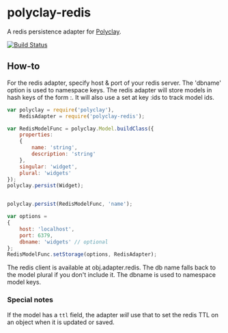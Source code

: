 polyclay-redis
==============

A redis persistence adapter for [Polyclay](https://github.com/ceejbot/polyclay).

[![Build Status](https://secure.travis-ci.org/ceejbot/polyclay-redis.png)](http://travis-ci.org/ceejbot/polyclay-redis)

## How-to

For the redis adapter, specify host & port of your redis server. The 'dbname' option is used to namespace keys. The redis adapter will store models in hash keys of the form <dbname>:<key>. It will also use a set at key <dbname>:ids to track model ids.

```javascript
var polyclay = require('polyclay'),
    RedisAdapter = require('polyclay-redis');

var RedisModelFunc = polyclay.Model.buildClass({
    properties:
    {
        name: 'string',
        description: 'string'
    },
    singular: 'widget',
    plural: 'widgets'
});
polyclay.persist(Widget);


polyclay.persist(RedisModelFunc, 'name');

var options =
{
    host: 'localhost',
    port: 6379,
    dbname: 'widgets' // optional
};
RedisModelFunc.setStorage(options, RedisAdapter);
```

The redis client is available at obj.adapter.redis. The db name falls back to the model plural if you don't include it. The dbname is used to namespace model keys.

### Special notes

If the model has a `ttl` field, the adapter *will* use that to set the redis TTL on an object when it is updated or saved. 
